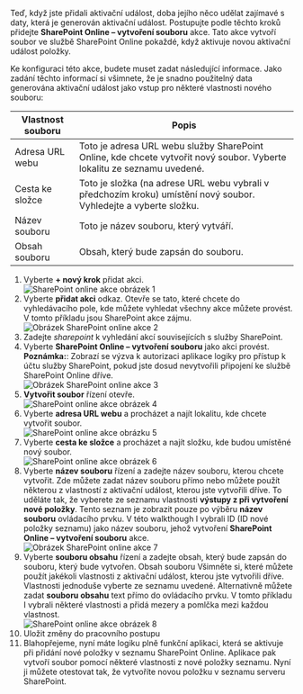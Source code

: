 Teď, když jste přidali aktivační událost, doba jejího něco udělat zajímavé s daty, která je generován aktivační událost. Postupujte podle těchto kroků přidejte **SharePoint Online – vytvoření souboru** akce. Tato akce vytvoří soubor ve službě SharePoint Online pokaždé, když aktivuje novou aktivační událost položky. 

Ke konfiguraci této akce, budete muset zadat následující informace. Jako zadání těchto informací si všimnete, že je snadno použitelný data generována aktivační událost jako vstup pro některé vlastnosti nového souboru:

| Vlastnost souboru | Popis |
| --- | --- |
| Adresa URL webu |Toto je adresa URL webu služby SharePoint Online, kde chcete vytvořit nový soubor. Vyberte lokalitu ze seznamu uvedené. |
| Cesta ke složce |Toto je složka (na adrese URL webu vybrali v předchozím kroku) umístění nový soubor. Vyhledejte a vyberte složku. |
| Název souboru |Toto je název souboru, který vytváří. |
| Obsah souboru |Obsah, který bude zapsán do souboru. |

1. Vyberte **+ nový krok** přidat akci.  
   ![SharePoint online akce obrázek 1](./media/connectors-create-api-sharepointonline/action-1.png)  
2. Vyberte **přidat akci** odkaz. Otevře se tato, které chcete do vyhledávacího pole, kde můžete vyhledat všechny akce můžete provést. V tomto příkladu jsou SharePoint akce zájmu.    
   ![Obrázek SharePoint online akce 2](./media/connectors-create-api-sharepointonline/action-2.png)    
3. Zadejte *sharepoint* k vyhledání akcí souvisejících s služby SharePoint.
4. Vyberte **SharePoint Online – vytvoření souboru** jako akci provést.   **Poznámka:**: Zobrazí se výzva k autorizaci aplikace logiky pro přístup k účtu služby SharePoint, pokud jste dosud nevytvořili připojení ke službě SharePoint Online dříve.    
   ![Obrázek SharePoint online akce 3](./media/connectors-create-api-sharepointonline/action-3.png)    
5. **Vytvořit soubor** řízení otevře.   
   ![SharePoint online akce obrázek 4](./media/connectors-create-api-sharepointonline/action-4.png)     
6. Vyberte **adresa URL webu** a procházet a najít lokalitu, kde chcete vytvořit soubor.     
   ![SharePoint online akce obrázku 5](./media/connectors-create-api-sharepointonline/action-5.png)  
7. Vyberte **cesta ke složce** a procházet a najít složku, kde budou umístěné nový soubor.  
   ![SharePoint online akce obrázek 6](./media/connectors-create-api-sharepointonline/action-6.png)  
8. Vyberte **název souboru** řízení a zadejte název souboru, kterou chcete vytvořit. Zde můžete zadat název souboru přímo nebo můžete použít některou z vlastností z aktivační událost, kterou jste vytvořili dříve. To uděláte tak, že vyberete ze seznamu vlastnosti **výstupy z při vytvoření nové položky**. Tento seznam je zobrazit pouze po výběru **název souboru** ovládacího prvku. V této walkthough I vybrali ID (ID nové položky seznamu) jako název souboru, jehož vytvoření **SharePoint Online – vytvoření souboru** akce.    
   ![Obrázek SharePoint online akce 7](./media/connectors-create-api-sharepointonline/action-7.png)  
9. Vyberte **souboru obsahu** řízení a zadejte obsah, který bude zapsán do souboru, který bude vytvořen. Obsah souboru Všimněte si, které můžete použít jakékoli vlastnosti z aktivační událost, kterou jste vytvořili dříve. Vlastnosti jednoduše vyberte ze seznamu uvedené. Alternativně můžete zadat **souboru obsahu** text přímo do ovládacího prvku. V tomto příkladu I vybrali některé vlastnosti a přidá mezery a pomlčka mezi každou vlastnost.        
   ![SharePoint online akce obrázek 8](./media/connectors-create-api-sharepointonline/action-8.png)  
10. Uložit změny do pracovního postupu  
11. Blahopřejeme, nyní máte logiku plně funkční aplikaci, která se aktivuje při přidání nové položky v seznamu SharePoint Online. Aplikace pak vytvoří soubor pomocí některé vlastnosti z nové položky seznamu.  Nyní ji můžete otestovat tak, že vytvoříte novou položku v seznamu serveru SharePoint. 


